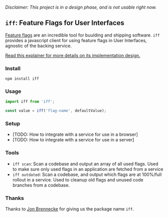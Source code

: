 _Disclaimer: This project is in a design phase, and is not usable right now._

## `iff`: Feature Flags for User Interfaces

[Feature flags](https://martinfowler.com/articles/feature-toggles.html) are an
incredible tool for buulding and shipping software. `iff` provides a javascript
client for using feature flags in User Interfaces, agnostic of the backing
service.

[Read this explainer for more details on its implementation design.](implementation.md)

### Install

`npm install iff`

### Usage

```js
import iff from 'iff';

const value = iff('flag-name', defaultValue);
```

### Setup

- [TODO: How to integrate with a service for use in a browser]
- [TODO: How to integrate with a service for use in a server]

### Tools

- `iff scan`: Scan a codebase and output an array of all used flags. Used to
  make sure only used flags in an application are fetched from a service
- `iff outdated`: Scan a codebase, and output which flags are at 100%/full
  rollout in a service. Used to cleanup old flags and unused code branches from
  a codebase.

### Thanks

Thanks to [Jon Brennecke](https://github.com/jonbrennecke) for giving us the
package name `iff`.

